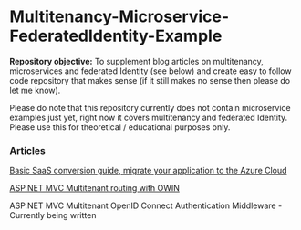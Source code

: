 # Multitenancy-Microservice-FederatedIdentity-Example

**Repository objective:** 
To supplement blog articles on multitenancy, microservices and federated Identity (see below) and create easy to follow code repository that makes sense (if it still makes no sense then please do let me know). 

Please do note that this repository currently does not contain microservice examples just yet, right now it covers multitenancy and federated Identity. Please use this for theoretical / educational purposes only. 

### Articles 

[Basic SaaS conversion guide, migrate your application to the Azure Cloud]( http://www.zankavtaskin.com/2016/12/basic-saas-conversion-guide-migrate.html)

[ASP.NET MVC Multitenant routing with OWIN](http://www.zankavtaskin.com/2017/08/aspnet-mvc-multitenant-routing-with-owin.html)

ASP.NET MVC Multitenant OpenID Connect Authentication Middleware - Currently being written

